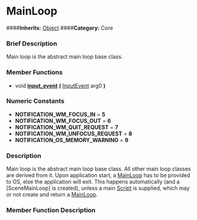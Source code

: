 #  MainLoop  
####**Inherits:** [Object](class_object)
####**Category:** Core

###  Brief Description  
Main loop is the abstract main loop base class.

###  Member Functions 
  * void  **[input&#95;event](#input_event)**  **(** [InputEvent](class_inputevent) arg0  **)**

###  Numeric Constants  
  * **NOTIFICATION_WM_FOCUS_IN** = **5**
  * **NOTIFICATION_WM_FOCUS_OUT** = **6**
  * **NOTIFICATION_WM_QUIT_REQUEST** = **7**
  * **NOTIFICATION_WM_UNFOCUS_REQUEST** = **8**
  * **NOTIFICATION_OS_MEMORY_WARNING** = **9**

###  Description  
Main loop is the abstract main loop base class. All other main loop classes are derived from it. Upon application start, a [MainLoop](class_mainloop) has to be provided to OS, else the application will exit. This happens automatically (and a [SceneMainLoop] is created), unless a main [Script](class_script) is supplied, which may or not create and return a [MainLoop](class_mainloop).

###  Member Function Description  
